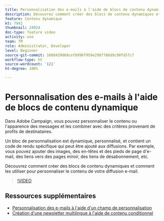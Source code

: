 ```yaml
---
title: Personnalisation des e-mails à l'aide de blocs de contenu dynamique
description: Découvrez comment créer des blocs de contenu dynamiques et comment les utiliser pour personnaliser le contenu de votre diffusion e-mail.
feature: Contenu dynamique
kt: 7941
thumbnail: 24924
doc-type: feature video
activity: use
team: TM
role: Administrator, Developer
level: Beginner
source-git-commit: 1608439868cef8996f959e298f786d9c90fd57c7
workflow-type: ht
source-wordcount: '121'
ht-degree: 100%

---
```



# Personnalisation des e-mails à l&#39;aide de blocs de contenu dynamique

Dans Adobe Campaign, vous pouvez personnaliser le contenu ou l&#39;apparence des messages et les combiner avec des critères provenant de profils de destinataires.

Un bloc de personnalisation est dynamique, personnalisé, et contient un code de rendu spécifique qui peut être ajouté aux diffusions. Par exemple, vous pouvez ajouter des images, des en-têtes et des pieds de page d&#39;e-mail, des liens vers des pages miroir, des liens de désabonnement, etc.

Découvrez comment créer des blocs de contenu dynamiques et comment les utiliser pour personnaliser le contenu de votre diffusion e-mail.

>[!VIDEO](https://video.tv.adobe.com/v/24924?quality=12)

## Ressources supplémentaires

* [Personnalisation des e-mails à l&#39;aide d&#39;un champ de personnalisation](/help/content-creation/personalize-emails-using-personalization-fields.md)
* [Création d&#39;une newsletter multilingue à l&#39;aide de contenu conditionnel](/help/content-creation/create-a-multilingual-newsletter-using-conditional-content.md)
